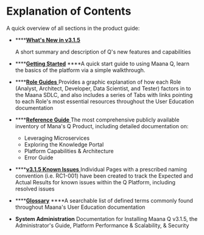 # Explanation of Contents

A quick overview of all sections in the product guide:

* \*\*\*\*[**What's New in v3.1.5**](whats-new-in-v3.1.5/)

  A short summary and description of Q's new features and capabilities   

* \*\*\*\*[**Getting Started**](getting-started-with-maana/) ****A quick start guide to using Maana Q, learn the basics of the platform via a simple walkthrough. 
* \*\*\*\*[**Role Guides** ](user-education-audience-and-organization-of-contents/)Provides a graphic explanation of how each Role \(Analyst, Architect, Developer, Data Scientist, and Tester\) factors in to the Maana SDLC, and also includes a series of Tabs with links pointing to each Role's most essential resources throughout the User Education documentation   
* \*\*\*\*[**Reference Guide** ](reference-guide/)The most comprehensive publicly available inventory of Mana's Q Product, including detailed documentation on:
  * Leveraging Microservices
  * Exploring the Knowledge Portal
  * Platform Capabilities & Architecture
  * Error Guide 
* \*\*\*\*[**v3.1.5 Known Issues** ](whats-new-in-v3.1.5/v3.1.5-known-issues/)Individual Pages with a prescribed naming convention \(i.e. RC1-001\) have been created to track the Expected and Actual Results for known issues within the Q Platform, including resolved issues 
* \*\*\*\*[**Glossary**](glossary.md) ****A searchable list of defined terms commonly found throughout Maana's User Education documentation 
* **System Administration** Documentation for Installing Maana Q v3.1.5, the Administrator's Guide, Platform Performance & Scalability, & Security

